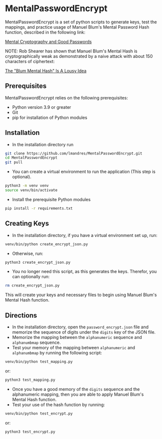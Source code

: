 # MentalPasswordEncrypt
MentalPasswordEncrypt is a set of python scripts to generate keys, test the mappings, and practice usage of Manuel Blum's Mental Password Hash function, described in the following link:

[Mental Cryptography and Good Passwords](https://scilogs.spektrum.de/hlf/mental-cryptography-and-good-passwords/)

NOTE: Rob Shearer has shown that Manuel Blum's Mental Hash is cryptographically weak as demonstrated by a naive attack with about 150 characters of ciphertext:

[The "Blum Mental Hash" Is A Lousy Idea](https://github.com/cogentpeople/ebp-processing/pull/142/files?diff=unified&w=1)

## Prerequisites
MentalPasswordEncrypt relies on the following prerequisites:

* Python version 3.9 or greater
* Git
* pip for installation of Python modules

## Installation

* In the installation directory run

```bash
git clone https://github.com/lmandres/MentalPasswordEncrypt.git
cd MentalPasswordEncrypt
git pull
```

* You can create a virtual environment to run the application (This step is optional).

```bash
python3 -m venv venv
source venv/bin/activate
```

* Install the prerequisite Python modules

```bash
pip install -r requirements.txt
```

## Creating Keys

* In the installation directory, if you have a virtual environment set up, run:

```bash
venv/bin/python create_encrypt_json.py
```

* Otherwise, run:

```bash
python3 create_encrypt_json.py
```

* You no longer need this script, as this generates the keys.  Therefor, you can optionally run:

```bash
rm create_encrypt_json.py
```

This will create your keys and necessary files to begin using Manuel Blum's Mental Hash function.

## Directions

* In the installation directory, open the `password_encrypt.json` file and memorize the sequence of digits under the `digits` key of the JSON file.
* Memorize the mapping between the `alphanumeric` sequence and `alphanumbmap` sequence.
* Test your memory of the mapping between `alphanumeric` and `alphanumbmap` by running the following script:

```bash
venv/bin/python test_mapping.py
```
or:
```bash
python3 test_mapping.py
```

* Once you have a good memory of the `digits` sequence and the alphanumeric mapping, then you are able to apply Manuel Blum's Mental Hash function.
* Test your use of the hash function by running:
  
```bash
venv/bin/python test_encrypt.py
```
or:
```bash
python3 test_encrypt.py
```
